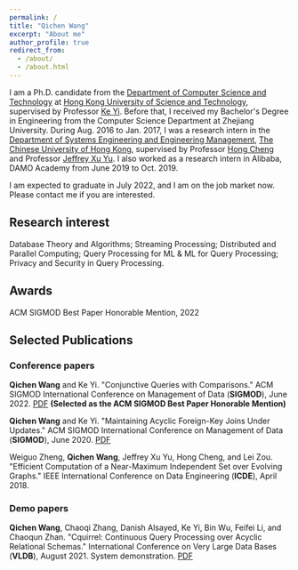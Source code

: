 ```yaml
---
permalink: /
title: "Qichen Wang"
excerpt: "About me"
author_profile: true
redirect_from: 
  - /about/
  - /about.html
---
```


I am a Ph.D. candidate from the [Department of Computer Science and Technology](https://cse.hkust.edu.hk/) at [Hong Kong University of Science and Technology](https://hkust.edu.hk/home), supervised by Professor [Ke Yi](https://www.cse.ust.hk/~yike/).   Before that, I received my Bachelor's Degree in Engineering from the Computer Science Department at Zhejiang University.  During Aug. 2016 to Jan. 2017, I was a research intern in the [Department of Systems Engineering and Engineering Management](https://www.se.cuhk.edu.hk/), [The Chinese University of Hong Kong](https://www.cuhk.edu.hk/chinese/index.html), supervised by Professor [Hong Cheng](https://www1.se.cuhk.edu.hk/~hcheng/) and Professor [Jeffrey Xu Yu](https://www.se.cuhk.edu.hk/people/academic-staff/prof-yu-xu-jeffrey/).   I also worked as a research intern in Alibaba, DAMO Academy from June 2019 to Oct. 2019.

I am expected to graduate in July 2022, and I am on the job market now.  Please contact me if you are interested. 

## Research interest

Database Theory and Algorithms; Streaming Processing; Distributed and Parallel Computing; Query Processing for ML & ML for Query Processing; Privacy and Security in Query Processing.

## Awards

ACM SIGMOD Best Paper Honorable Mention, 2022 

## Selected Publications

### Conference papers

**Qichen Wang** and Ke Yi. "Conjunctive Queries with Comparisons." ACM SIGMOD International Conference on Management of Data (**SIGMOD**), June 2022. [PDF](https://www.cse.ust.hk/~yike/CQC.pdf) **(Selected as the ACM SIGMOD Best Paper Honorable Mention)**

**Qichen Wang** and Ke Yi. "Maintaining Acyclic Foreign-Key Joins Under Updates." ACM SIGMOD International Conference on Management of Data (**SIGMOD**), June 2020. [PDF](https://www.cse.ust.hk/~yike/sigmod20.pdf) 

Weiguo Zheng, **Qichen Wang**, Jeffrey Xu Yu, Hong Cheng, and Lei Zou. "Efficient Computation of a Near-Maximum Independent Set over Evolving Graphs." IEEE International Conference on Data Engineering (**ICDE**), April 2018.

### Demo papers

**Qichen Wang**, Chaoqi Zhang, Danish Alsayed, Ke Yi, Bin Wu, Feifei Li, and Chaoqun Zhan. "Cquirrel: Continuous Query Processing over Acyclic Relational Schemas." International Conference on Very Large Data Bases (**VLDB**), August 2021. System demonstration. [PDF](https://www.cse.ust.hk/~yike/Cquirrel.pdf)
